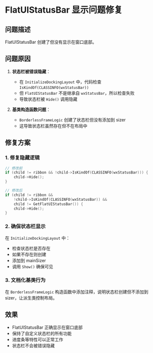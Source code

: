 # FlatUIStatusBar 显示问题修复

## 问题描述
FlatUIStatusBar 创建了但没有显示在窗口底部。

## 问题原因

1. **状态栏被错误隐藏**：
   - 在 `InitializeDockingLayout` 中，代码检查 `IsKindOf(CLASSINFO(wxStatusBar))`
   - 但 `FlatUIStatusBar` 不是继承自 `wxStatusBar`，所以检查失败
   - 导致状态栏被 `Hide()` 调用隐藏

2. **基类构造函数问题**：
   - `BorderlessFrameLogic` 创建了状态栏但没有添加到 sizer
   - 这导致状态栏虽然存在但不在布局中

## 修复方案

### 1. 修复隐藏逻辑
```cpp
// 修改前
if (child != ribbon && !child->IsKindOf(CLASSINFO(wxStatusBar))) {
    child->Hide();
}

// 修改后
if (child != ribbon && 
    !child->IsKindOf(CLASSINFO(wxStatusBar)) && 
    child != GetFlatUIStatusBar()) {
    child->Hide();
}
```

### 2. 确保状态栏显示
在 `InitializeDockingLayout` 中：
- 检查状态栏是否存在
- 如果不存在则创建
- 添加到 mainSizer
- 调用 `Show()` 确保可见

### 3. 文档化基类行为
在 `BorderlessFrameLogic` 构造函数中添加注释，说明状态栏创建但不添加到 sizer，让派生类控制布局。

## 效果
- FlatUIStatusBar 正确显示在窗口底部
- 保持了自定义状态栏的所有功能
- 进度条等特性可以正常工作
- 状态栏不会被错误隐藏